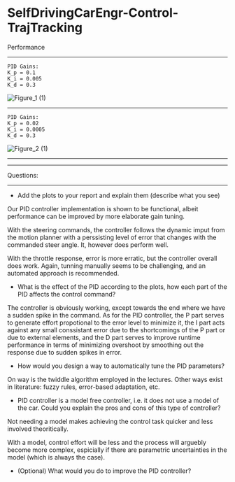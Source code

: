 # SelfDrivingCarEngr-Control-TrajTracking

Performance
___
```
PID Gains:
K_p = 0.1
K_i = 0.005
K_d = 0.3
```
![Figure_1 (1)](https://user-images.githubusercontent.com/23568809/166166936-1158d7d6-d596-468a-8877-1151b3519c3f.png)
___
```
PID Gains:
K_p = 0.02
K_i = 0.0005
K_d = 0.3
```
![Figure_2 (1)](https://user-images.githubusercontent.com/23568809/166166940-831efc56-f725-4885-8f67-4c90a10f814b.png)
___

___
Questions:
___
- Add the plots to your report and explain them (describe what you see)

Our PID controller implementation is shown to be functional, albeit performance can be improved by more elaborate gain tuning.

With the steering commands, the controller follows the dynamic imput from the motion planner with a perssisting level of error that changes with the commanded steer angle. It, however does perform well.

With the throttle response, error is more erratic, but the controller overall does work. Again, tunning manually seems to be challenging, and an automated approach is recommended.

- What is the effect of the PID according to the plots, how each part of the PID affects the control command?

The controller is  obviously working, except towards the end where we have a sudden spike in the command. As for the PID controller, the P part serves to generate effort propotional to the error level to minimize it, the I part acts against any small conssistant error due to the shortcomings of the P part or due to external elements, and the D part serves to improve runtime performance in terms of minimizing overshoot by smoothing out the response due to sudden spikes in error.

- How would you design a way to automatically tune the PID parameters?

On way is the twiddle algorithm employed in the lectures. Other ways exist in literature: fuzzy rules, error-based adaptation, etc.

- PID controller is a model free controller, i.e. it does not use a model of the car. Could you explain the pros and cons of this type of controller?

Not needing a model makes achieving the control task quicker and less involved theoritically.

With a model, control effort will be less and the process will arguebly become more complex, espicially if there are parametric uncertainties in the model (which is always the case).

- (Optional) What would you do to improve the PID controller?
